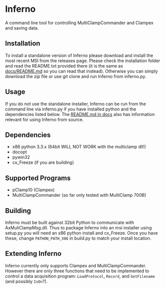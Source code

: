 Inferno
=======
A command line tool for controlling MultiClampCommander and Clampex and saving data.

Installation
------------
To install a standalone version of Inferno please download and install the
most recent MSI from the releases page. Please check the installation folder
and read the README.txt provided there (it is the same as [docs/README.md](docs/README.md)
so you can read that instead). Otherwise you can simply download the zip file
or use git clone and run Inferno from inferno.py.

Usage
-----
If you do not use the standalone installer, Inferno can be run from the command
line via inferno.py if you have installed python and the dependencies listed
below. The [README.md in docs](docs/README.md) also has information relevant
for using Inferno from source.

Dependencies
------------
* x86 python 3.3.x (64bit WILL NOT WORK with the multiclamp dll!)
* docopt
* pywin32
* cx_Freeze (if you are building)

Supported Programs
------------------
* pClamp10 (Clampex)
* MultiClampCommander (so far only tested with MultiClamp 700B)

Building
--------
Inferno must be built against 32bit Python to communicate with AxMuliClampMsg.dll.
Thus to package Inferno into an msi installer using setup.py you will need an x86
python install and cx_Freeze. Once you have these, change `PATHON_PATH_X86` in build.py
to match your install location.

Extending Inferno
-----------------
Inferno currently only supports Clampex and MultiClampCommander. However there
are only three functions that need to be implemented to control a data acquisition
program: `LoadProtocol`, `Record`, and `GetFilename` (and possibly `IsOn`?).
